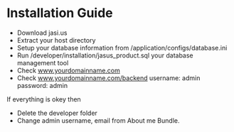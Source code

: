 # Installation Guide

* Download jasi.us
* Extract your host directory
* Setup your database information from /application/configs/database.ini
* Run /developer/installation/jasus_product.sql your database management tool
* Check www.yourdomainname.com
* Check www.yourdomainname.com/backend username: admin password: admin

If everything is okey then

* Delete the developer folder
* Change admin username, email from About me Bundle.

